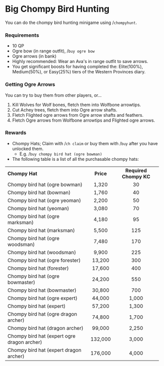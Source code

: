# Big Chompy Bird Hunting

You can do the chompy bird hunting minigame using  /`chompyhunt`.

### Requirements

* 10 QP
* Ogre bow (in range outfit),  /`buy ogre bow`
* Ogre arrows (in bank)
* Highly recommended: Wear an Ava's in range outfit to save arrows.
* You get significant boosts for having completed the: Elite(100%), Medium(50%), or Easy(25%) tiers of the Western Provinces diary.

### Getting Ogre Arrows

You can try to buy them from other players, or...

1. Kill Wolves for Wolf bones, fletch them into Wolfbone arrowtips.
2. Cut Achey trees, fletch them into Ogre arrow shafts.
3. Fletch Flighted ogre arrows from Ogre arrow shafts and feathers.
4. Fletch Ogre arrows from Wolfbone arrowtips and Flighted ogre arrows.

### Rewards

* Chompy Hats; Claim with  /`ch claim` or buy them with  /`buy` after you have unlocked them.
  * E.g.  /`buy chompy bird hat (ogre bowman)`
* The following table is a list of all the purchasable chompy hats:

|                                             |           |                        |
| ------------------------------------------- | :-------: | :--------------------: |
| **Chompy Hat**                              | **Price** | **Required Chompy KC** |
| Chompy bird hat (ogre bowman)               |   1,320   |           30           |
| Chompy bird hat (bowman)                    |   1,760   |           40           |
| Chompy bird hat (ogre yeoman)               |   2,200   |           50           |
| Chompy bird hat (yeoman)                    |   3,080   |           70           |
| Chompy bird hat (ogre marksman)             |   4,180   |           95           |
| Chompy bird hat (marksman)                  |   5,500   |           125          |
| Chompy bird hat (ogre woodsman)             |   7,480   |           170          |
| Chompy bird hat (woodsman)                  |   9,900   |           225          |
| Chompy bird hat (ogre forester)             |   13,200  |           300          |
| Chompy bird hat (forester)                  |   17,600  |           400          |
| Chompy bird hat (ogre bowmaster)            |   24,200  |           550          |
| Chompy bird hat (bowmaster)                 |   30,800  |           700          |
| Chompy bird hat (ogre expert)               |   44,000  |          1,000         |
| Chompy bird hat (expert)                    |   57,200  |          1,300         |
| Chompy bird hat (ogre dragon archer)        |   74,800  |          1,700         |
| Chompy bird hat (dragon archer)             |   99,000  |          2,250         |
| Chompy bird hat (expert ogre dragon archer) |  132,000  |          3,000         |
| Chompy bird hat (expert dragon archer)      |  176,000  |          4,000         |

